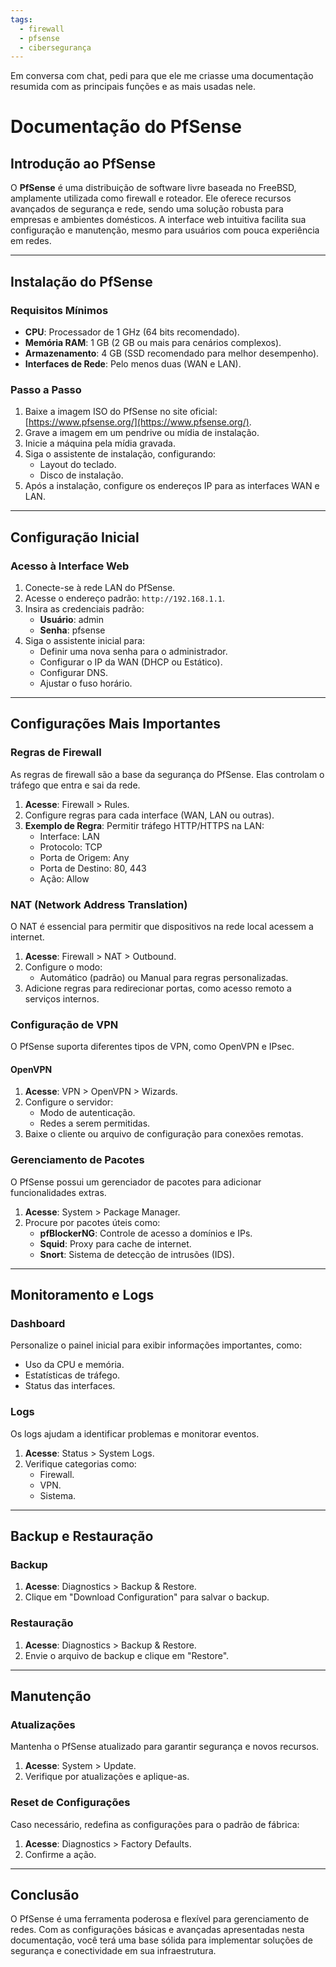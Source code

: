 ```yaml
---
tags:
  - firewall
  - pfsense
  - cibersegurança
---
```

Em conversa com chat, pedi para que ele me criasse uma documentação resumida com as principais funções e as mais usadas nele.
# Documentação do PfSense

## Introdução ao PfSense

O **PfSense** é uma distribuição de software livre baseada no FreeBSD, amplamente utilizada como firewall e roteador. Ele oferece recursos avançados de segurança e rede, sendo uma solução robusta para empresas e ambientes domésticos. A interface web intuitiva facilita sua configuração e manutenção, mesmo para usuários com pouca experiência em redes.

---
## Instalação do PfSense

### Requisitos Mínimos

- **CPU**: Processador de 1 GHz (64 bits recomendado).
- **Memória RAM**: 1 GB (2 GB ou mais para cenários complexos).
- **Armazenamento**: 4 GB (SSD recomendado para melhor desempenho).
- **Interfaces de Rede**: Pelo menos duas (WAN e LAN).
### Passo a Passo

1. Baixe a imagem ISO do PfSense no site oficial: [https://www.pfsense.org/](https://www.pfsense.org/).
2. Grave a imagem em um pendrive ou mídia de instalação.
3. Inicie a máquina pela mídia gravada.
4. Siga o assistente de instalação, configurando:
    - Layout do teclado.
    - Disco de instalação.
5. Após a instalação, configure os endereços IP para as interfaces WAN e LAN.

---
## Configuração Inicial

### Acesso à Interface Web

1. Conecte-se à rede LAN do PfSense.
2. Acesse o endereço padrão: `http://192.168.1.1`.
3. Insira as credenciais padrão:
    - **Usuário**: admin
    - **Senha**: pfsense
4. Siga o assistente inicial para:
    - Definir uma nova senha para o administrador.
    - Configurar o IP da WAN (DHCP ou Estático).
    - Configurar DNS.
    - Ajustar o fuso horário.

---
## Configurações Mais Importantes

### Regras de Firewall

As regras de firewall são a base da segurança do PfSense. Elas controlam o tráfego que entra e sai da rede.

1. **Acesse**: Firewall > Rules.
2. Configure regras para cada interface (WAN, LAN ou outras).
3. **Exemplo de Regra**: Permitir tráfego HTTP/HTTPS na LAN:
    - Interface: LAN
    - Protocolo: TCP
    - Porta de Origem: Any
    - Porta de Destino: 80, 443
    - Ação: Allow
### NAT (Network Address Translation)

O NAT é essencial para permitir que dispositivos na rede local acessem a internet.

1. **Acesse**: Firewall > NAT > Outbound.
2. Configure o modo:
    - Automático (padrão) ou Manual para regras personalizadas.
3. Adicione regras para redirecionar portas, como acesso remoto a serviços internos.
### Configuração de VPN

O PfSense suporta diferentes tipos de VPN, como OpenVPN e IPsec.
#### OpenVPN

1. **Acesse**: VPN > OpenVPN > Wizards.
2. Configure o servidor:
    - Modo de autenticação.
    - Redes a serem permitidas.
3. Baixe o cliente ou arquivo de configuração para conexões remotas.

### Gerenciamento de Pacotes

O PfSense possui um gerenciador de pacotes para adicionar funcionalidades extras.

1. **Acesse**: System > Package Manager.
2. Procure por pacotes úteis como:
    - **pfBlockerNG**: Controle de acesso a domínios e IPs.
    - **Squid**: Proxy para cache de internet.
    - **Snort**: Sistema de detecção de intrusões (IDS).

---
## Monitoramento e Logs

### Dashboard

Personalize o painel inicial para exibir informações importantes, como:

- Uso da CPU e memória.
- Estatísticas de tráfego.
- Status das interfaces.
### Logs

Os logs ajudam a identificar problemas e monitorar eventos.

1. **Acesse**: Status > System Logs.
2. Verifique categorias como:
    - Firewall.
    - VPN.
    - Sistema.

---

## Backup e Restauração

### Backup

1. **Acesse**: Diagnostics > Backup & Restore.
2. Clique em "Download Configuration" para salvar o backup.

### Restauração

1. **Acesse**: Diagnostics > Backup & Restore.
2. Envie o arquivo de backup e clique em "Restore".

---

## Manutenção

### Atualizações

Mantenha o PfSense atualizado para garantir segurança e novos recursos.

1. **Acesse**: System > Update.
2. Verifique por atualizações e aplique-as.

### Reset de Configurações

Caso necessário, redefina as configurações para o padrão de fábrica:

1. **Acesse**: Diagnostics > Factory Defaults.
2. Confirme a ação.

---

## Conclusão

O PfSense é uma ferramenta poderosa e flexível para gerenciamento de redes. Com as configurações básicas e avançadas apresentadas nesta documentação, você terá uma base sólida para implementar soluções de segurança e conectividade em sua infraestrutura.